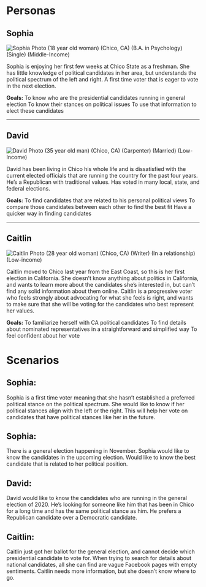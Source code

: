 # Personas

## Sophia
![Sophia Photo](https://user-images.githubusercontent.com/98926315/223019675-b8de5e47-c4f9-4b52-9807-0d3c8515e09b.jpeg)
(18 year old woman)
(Chico, CA)
(B.A. in Psychology)
(Single)
(Middle-Income)

Sophia is enjoying her first few weeks at Chico State as a freshman. She has little knowledge of political candidates in her area, but understands the political spectrum of the left and right. A first time voter that is eager to vote in the next election.

**Goals:**
To know who are the presidential candidates running in general election
To know their stances on political issues
To use that information to elect these candidates 

-------------------------------------------------------------------------------------------------------------------------------------------------------------------

## David
![David Photo](https://user-images.githubusercontent.com/98926315/223019752-3be34906-fc98-4efd-b994-0ecc568a14f2.jpeg)
(35 year old man) 
(Chico, CA)
(Carpenter)
(Married)
(Low-Income)

David has been living in Chico his whole life and is dissatisfied with the current elected officials that are running the country for the past four years. He’s a Republican with traditional values. Has voted in many local, state, and federal elections.

**Goals:**
To find candidates that are related to his personal political views
To compare those candidates between each other to find the best fit
Have a quicker way in finding candidates


-------------------------------------------------------------------------------------------------------------------------------------------------------------------

## Caitlin
![Caitlin Photo](https://user-images.githubusercontent.com/98926315/223019828-1dca52a7-e45c-4017-a758-b72f9044c8e9.jpeg)
(28 year old woman)
(Chico, CA)
(Writer)
(In a relationship)
(Low-income)

Caitlin moved to Chico last year from the East Coast, so this is her first election in California. She doesn’t know anything about politics in California, and wants to learn more about the candidates she’s interested in, but can’t find any solid information about them online. Caitlin is a progressive voter who feels strongly about advocating for what she feels is right, and wants to make sure that she will be voting for the candidates who best represent her values.

**Goals:**
To familiarize herself with CA political candidates 
To find details about nominated representatives in a straightforward and simplified way
To feel confident about her vote


# Scenarios

## Sophia: 
Sophia is a first time voter meaning that she hasn’t established a preferred political stance on the political spectrum. She would like to know if her political stances align with the left or the right. This will help her vote on candidates that have political stances like her in the future.

## Sophia: 
There is a general election happening in November. Sophia would like to know the candidates in the upcoming election. Would like to know the best candidate that is related to her political position.

## David: 
David would like to know the candidates who are running in the general election of 2020. He’s looking for someone like him that has been in Chico for a long time and has the same political stance as him. He prefers a Republican candidate over a Democratic candidate.   

## Caitlin: 
Caitlin just got her ballot for the general election, and cannot decide which presidential candidate to vote for. When trying to search for details about national candidates, all she can find are vague Facebook pages with empty sentiments. Caitlin needs more information, but she doesn’t know where to go.
